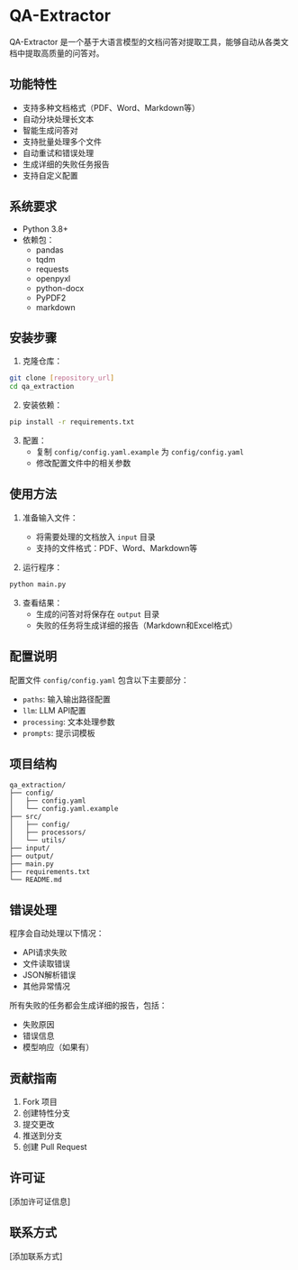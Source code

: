 # QA-Extractor

QA-Extractor 是一个基于大语言模型的文档问答对提取工具，能够自动从各类文档中提取高质量的问答对。

## 功能特性

- 支持多种文档格式（PDF、Word、Markdown等）
- 自动分块处理长文本
- 智能生成问答对
- 支持批量处理多个文件
- 自动重试和错误处理
- 生成详细的失败任务报告
- 支持自定义配置

## 系统要求

- Python 3.8+
- 依赖包：
  - pandas
  - tqdm
  - requests
  - openpyxl
  - python-docx
  - PyPDF2
  - markdown

## 安装步骤

1. 克隆仓库：
```bash
git clone [repository_url]
cd qa_extraction
```

2. 安装依赖：
```bash
pip install -r requirements.txt
```

3. 配置：
   - 复制 `config/config.yaml.example` 为 `config/config.yaml`
   - 修改配置文件中的相关参数

## 使用方法

1. 准备输入文件：
   - 将需要处理的文档放入 `input` 目录
   - 支持的文件格式：PDF、Word、Markdown等

2. 运行程序：
```bash
python main.py
```

3. 查看结果：
   - 生成的问答对将保存在 `output` 目录
   - 失败的任务将生成详细的报告（Markdown和Excel格式）

## 配置说明

配置文件 `config/config.yaml` 包含以下主要部分：

- `paths`: 输入输出路径配置
- `llm`: LLM API配置
- `processing`: 文本处理参数
- `prompts`: 提示词模板

## 项目结构

```
qa_extraction/
├── config/
│   ├── config.yaml
│   └── config.yaml.example
├── src/
│   ├── config/
│   ├── processors/
│   └── utils/
├── input/
├── output/
├── main.py
├── requirements.txt
└── README.md
```

## 错误处理

程序会自动处理以下情况：
- API请求失败
- 文件读取错误
- JSON解析错误
- 其他异常情况

所有失败的任务都会生成详细的报告，包括：
- 失败原因
- 错误信息
- 模型响应（如果有）

## 贡献指南

1. Fork 项目
2. 创建特性分支
3. 提交更改
4. 推送到分支
5. 创建 Pull Request

## 许可证

[添加许可证信息]

## 联系方式

[添加联系方式] 